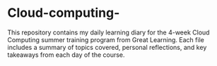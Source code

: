 # Cloud-computing-
This repository contains my daily learning diary for the 4-week Cloud Computing summer training program from Great Learning. Each file includes a summary of topics covered, personal reflections, and key takeaways from each day of the course.

